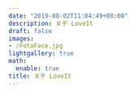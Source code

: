 ```yaml
---
date: "2019-08-02T11:04:49+08:00"
description: 关于 LoveIt
draft: false
images:
- /FotoFace.jpg
lightgallery: true
math:
  enable: true
title: 关于 LoveIt
---
```


